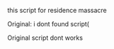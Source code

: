 this script for residence massacre













Original: i dont found script(


Original script dont works
